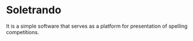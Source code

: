 # Soletrando

It is a simple software that serves as a platform for presentation of spelling competitions.

